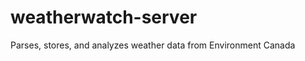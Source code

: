 weatherwatch-server
===================

Parses, stores, and analyzes weather data from Environment Canada
